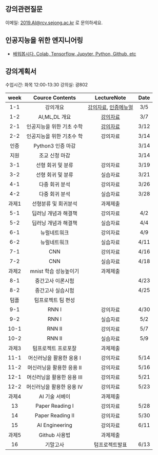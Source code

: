 ## 강의관련질문
이메일: 2019.AI@rcv.sejong.ac.kr 로 문의하세요.

## 인공지능을 위한 엔지니어링 
- [배워봅시다. Colab, Tensorflow, Jupyter, Python, Github, etc](https://github.com/unizard/2019.Spring.AI/blob/master/Engineering_for_AI.md)

## 강의계획서
수업시간: 화목 12:00-13:30
강의실: 광802

| week | Cource Contents | LectureNote | Date | 
|:---:|:---:|:---:|:---:|
| 1-1 | 강의개요 | [강의자료](https://drive.google.com/file/d/14X6qfz8eUUxa2l4xUj9LH6ETRYOHHy5y/view?usp=sharing), [인증메뉴얼](https://drive.google.com/open?id=1RbyeDAsobFdMZq2chROPe4UVWqjOsVhl) | 3/5 | 
| 1-2 | AI,ML,DL 개요 | [강의자료](https://www.dropbox.com/s/gm8uopn6bicw45t/%EC%9D%B8%EA%B3%B5%EC%A7%80%EB%8A%A5_2%EC%9D%BC%EC%B0%A8_%EC%B5%9C%EC%A2%85.pdf?dl=0) | 3/7 | 
| 2-1 | 인공지능을 위한 기초 수학  | [강의자료](https://www.dropbox.com/s/hpq0it4q8esfx6t/%EC%9D%B8%EA%B3%B5%EC%A7%80%EB%8A%A5_3%EC%9D%BC%EC%B0%A8_%EC%97%85%EB%A1%9C%EB%93%9C.pdf?dl=0) | 3/12 | 
| 2-2 | 인공지능을 위한 기초수 학 | 강의자료 | 3/14 |
| 인증 |   Python3 인증 마감  | | 3/14 |
| 지원 |   조교 신청 마감  | | 3/14 |
| 3-1 | 선형 회귀 및 분류 | 강의자료 | 3/19 |
| 3-2 | 선형 회귀 및 분류 | 실습자료 | 3/21 |
| 4-1 | 다중 회귀 분석 | 강의자료 | 3/26 |
| 4-2 | 다중 회귀 분석 | 실습자료 | 3/28 |
| 과제1| 선형분류 및 회귀분석 | 과제제출 |    |
| 5-1 | 딥러닝 개념과 해결책 | 강의자료 | 4/2 |
| 5-2 | 딥러닝 개념과 해결책 | 실습자료 | 4/4 |
| 6-1 | 뉴럴네트워크 | 강의자료 | 4/9 |
| 6-2 | 뉴럴네트워크 | 실습자료 | 4/11 |
| 7-1 | CNN | 강의자료 | 4/16 |
| 7-2 | CNN | 실습자료 | 4/18 |
| 과제2| mnist 학습 성능높이기 | 과제제출 |    |
| 8-1 | 중간고사 이론시험 |   | 4/23   |
| 8-2 | 중간고사 실습시험 |   | 4/25   |
| 텀플 | 텀프로젝트 팀 편성  |  |    |
| 9-1 | RNN I | 강의자료  | 4/30   |
| 9-2 | RNN I | 실습자료  | 5/2   |
| 10-1 | RNN II | 강의자료  | 5/7   |
| 10-2 | RNN II | 실습자료  | 5/9   |
| 과제3 | 텀프로젝트 프로포잘 | 과제제출 |    |
| 11-1 | 머신러닝을 활용한 응용 I  | 강의자료  | 5/14   |
| 11-2 | 머신러닝을 활용한 응용 II | 강의자료  | 5/16   |
| 12-1 | 머신러닝을 활용한 응용 III  | 강의자료  | 5/21 |
| 12-2 | 머신러닝을 활용한 응용 IV | 강의자료  | 5/23   |
| 과제4 | AI 기술 서베이  | 과제제출 |    |
| 13 | Paper Reading I  | 강의자료  | 5/28 |
| 14 | Paper Reading II | 강의자료  | 5/30   |
| 15 | AI Engineering | 강의자료  | 6/11   |
| 과제5 | Github 사용법 | 과제제출 |    |
| 16 | 기말고사 | 텀프로젝트발표  | 6/13   |



















